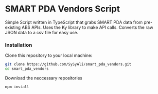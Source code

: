 # SMART PDA Vendors Script

Simple Script written in TypeScript that grabs SMART PDA data from pre-existing ABS APIs. Uses the Ky library to make API calls. Converts the raw JSON data to a csv file for easy use.

### Installation

Clone this repository to your local machine:

```bash
git clone https://github.com/SySyAli/smart_pda_vendors.git
cd smart_pda_vendors
```

Download the neccessary repositories
```bash
npm install
```
